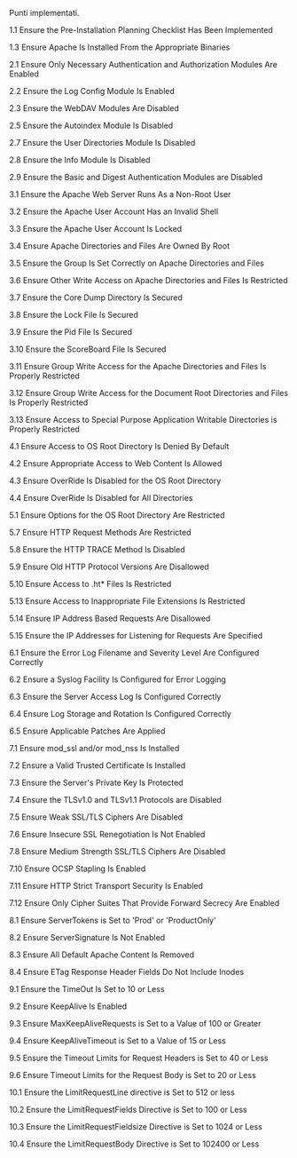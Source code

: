 Punti implementati.

1.1	Ensure the Pre-Installation Planning Checklist Has Been Implemented

1.3	Ensure Apache Is Installed From the Appropriate Binaries

2.1	Ensure Only Necessary Authentication and Authorization Modules Are Enabled

2.2	Ensure the Log Config Module Is Enabled

2.3	Ensure the WebDAV Modules Are Disabled

2.5	Ensure the Autoindex Module Is Disabled

2.7	Ensure the User Directories Module Is Disabled

2.8	Ensure the Info Module Is Disabled

2.9	Ensure the Basic and Digest Authentication Modules are Disabled

3.1	Ensure the Apache Web Server Runs As a Non-Root User

3.2	Ensure the Apache User Account Has an Invalid Shell

3.3	Ensure the Apache User Account Is Locked

3.4	Ensure Apache Directories and Files Are Owned By Root

3.5	Ensure the Group Is Set Correctly on Apache Directories and Files

3.6	Ensure Other Write Access on Apache Directories and Files Is Restricted

3.7	Ensure the Core Dump Directory Is Secured

3.8	Ensure the Lock File Is Secured

3.9	Ensure the Pid File Is Secured

3.10	Ensure the ScoreBoard File Is Secured

3.11	Ensure Group Write Access for the Apache Directories and Files Is Properly Restricted

3.12	Ensure Group Write Access for the Document Root Directories and Files Is Properly Restricted

3.13	Ensure Access to Special Purpose Application Writable Directories is Properly Restricted

4.1	Ensure Access to OS Root Directory Is Denied By Default

4.2	Ensure Appropriate Access to Web Content Is Allowed

4.3	Ensure OverRide Is Disabled for the OS Root Directory

4.4	Ensure OverRide Is Disabled for All Directories

5.1	Ensure Options for the OS Root Directory Are Restricted

5.7	Ensure HTTP Request Methods Are Restricted

5.8	Ensure the HTTP TRACE Method Is Disabled

5.9	Ensure Old HTTP Protocol Versions Are Disallowed

5.10	Ensure Access to .ht* Files Is Restricted

5.13	Ensure Access to Inappropriate File Extensions Is Restricted

5.14	Ensure IP Address Based Requests Are Disallowed

5.15	Ensure the IP Addresses for Listening for Requests Are Specified

6.1	Ensure the Error Log Filename and Severity Level Are Configured Correctly

6.2	Ensure a Syslog Facility Is Configured for Error Logging

6.3	Ensure the Server Access Log Is Configured Correctly

6.4	Ensure Log Storage and Rotation Is Configured Correctly

6.5	Ensure Applicable Patches Are Applied

7.1	Ensure mod_ssl and/or mod_nss Is Installed

7.2	Ensure a Valid Trusted Certificate Is Installed

7.3	Ensure the Server's Private Key Is Protected

7.4	Ensure the TLSv1.0 and TLSv1.1 Protocols are Disabled

7.5	Ensure Weak SSL/TLS Ciphers Are Disabled

7.6	Ensure Insecure SSL Renegotiation Is Not Enabled

7.8	Ensure Medium Strength SSL/TLS Ciphers Are Disabled

7.10	Ensure OCSP Stapling Is Enabled

7.11	Ensure HTTP Strict Transport Security Is Enabled

7.12	Ensure Only Cipher Suites That Provide Forward Secrecy Are Enabled

8.1	Ensure ServerTokens is Set to 'Prod' or 'ProductOnly'

8.2	Ensure ServerSignature Is Not Enabled

8.3	Ensure All Default Apache Content Is Removed

8.4	Ensure ETag Response Header Fields Do Not Include Inodes

9.1	Ensure the TimeOut Is Set to 10 or Less

9.2	Ensure KeepAlive Is Enabled

9.3	Ensure MaxKeepAliveRequests is Set to a Value of 100 or Greater

9.4	Ensure KeepAliveTimeout is Set to a Value of 15 or Less

9.5	Ensure the Timeout Limits for Request Headers is Set to 40 or Less

9.6	Ensure Timeout Limits for the Request Body is Set to 20 or Less

10.1	Ensure the LimitRequestLine directive is Set to 512 or less

10.2	Ensure the LimitRequestFields Directive is Set to 100 or Less

10.3	Ensure the LimitRequestFieldsize Directive is Set to 1024 or Less

10.4	Ensure the LimitRequestBody Directive is Set to 102400 or Less

